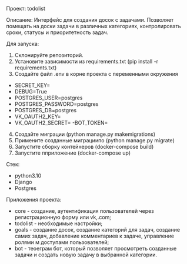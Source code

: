 Проект: todolist
  
Описание:
Интерфейс для создания досок с задачами.
Позволяет помещать на доски задачи в различных категориях, контролировать сроки, статусы и приоритетность задач.

Для запуска:
1. Склонируйте репозиторий.
2. Установите зависимости из requirements.txt (pip install -r requirements.txt)
3. Создайте файл .env в корне проекта с переменными окружения
- SECRET_KEY=
- DEBUG=True
- POSTGRES_USER=postgres
- POSTGRES_PASSWORD=postgres
- POSTGRES_DB=postgres
- VK_OAUTH2_KEY=
- VK_OAUTH2_SECRET=
-BOT_TOKEN=
4. Создайте миграции (python manage.py makemigrations)
5. Примените созданные миграциипо (python manage.py migrate)
6. Запустите сборку контейнеров (docker-compose build)
7. Запустите пприложение (docker-compose up)

Стек:
- python3.10
- Django
- Postgres

Приложения проекта:
- core - создание, аутентификация пользователей через регистрационную форму или vk,.com;
- todolist - необходимые настройки;
- goals - создание досок, создание категорий для задач, создание самих задач, добавление комментариев к задаче, управление ролями м доступами пользователей;
- bot - теоеграм бот, который позволяет просмотреть созданные задачи и создать новую задачу в выбранной категории.
